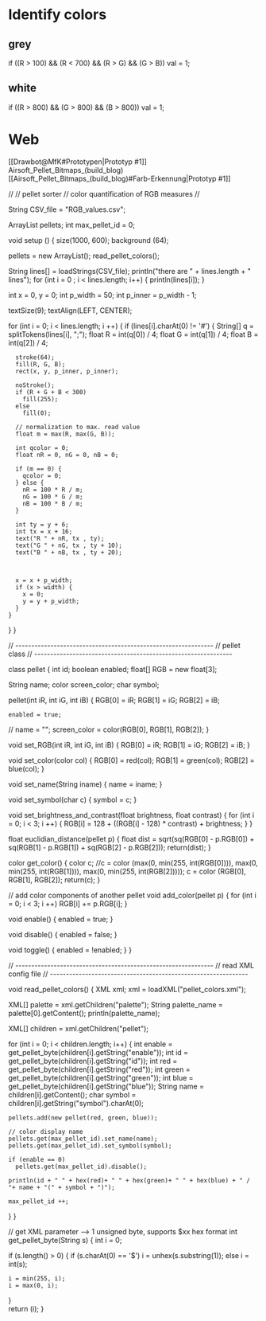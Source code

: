 Identify colors
===============

grey
----
  if ((R > 100) && (R < 700) && (R > G) && (G > B))
    val = 1;

white
-----
  if ((R > 800) && (G > 800) && (B > 800))
    val = 1;


Web
===

[[Drawbot@MfK#Prototypen|Prototyp #1]]
Airsoft_Pellet_Bitmaps_(build_blog)
[[Airsoft_Pellet_Bitmaps_(build_blog)#Farb-Erkennung|Prototyp #1]]



//
// pellet sorter
// color quantification of RGB measures
//

String CSV_file = "RGB_values.csv";



ArrayList<pellet> pellets;
int max_pellet_id = 0;

void setup () {
  size(1000, 600);
  background (64);
  
  pellets = new ArrayList<pellet>();
  read_pellet_colors();
  
  String lines[] = loadStrings(CSV_file);
  println("there are " + lines.length + " lines");
  for (int i = 0 ; i < lines.length; i++) {
    println(lines[i]);
  }
  
  int x = 0, y = 0;
  int p_width = 50;
  int p_inner = p_width - 1;
  
  textSize(9);
  textAlign(LEFT, CENTER);
  
  for (int i = 0; i < lines.length; i ++) {
    if (lines[i].charAt(0) != '#') {
      String[] q = splitTokens(lines[i], ";");
      float R = int(q[0]) / 4;
      float G = int(q[1]) / 4;
      float B = int(q[2]) / 4;
      
      stroke(64);
      fill(R, G, B);
      rect(x, y, p_inner, p_inner);
      
      noStroke();
      if (R + G + B < 300)
        fill(255);
      else
        fill(0);
            
      // normalization to max. read value
      float m = max(R, max(G, B));
      
      int qcolor = 0;
      float nR = 0, nG = 0, nB = 0;
      
      if (m == 0) {
        qcolor = 0;
      } else {
        nR = 100 * R / m;
        nG = 100 * G / m;
        nB = 100 * B / m;
      }  
      
      int ty = y + 6;
      int tx = x + 16;
      text("R " + nR, tx , ty);
      text("G " + nG, tx , ty + 10);
      text("B " + nB, tx , ty + 20);
      
      
      
      x = x + p_width;
      if (x > width) {
        x = 0;
        y = y + p_width;
      }
    }
  }
}







// --------------------------------------------------------------
// pellet class
// --------------------------------------------------------------

class pellet {
  int id;
  boolean enabled;
  float[] RGB = new float[3];

  String name;
  color screen_color;
  char symbol;
  
  pellet(int iR, int iG, int iB) {
    RGB[0] = iR;
    RGB[1] = iG;
    RGB[2] = iB;
    
    enabled = true;
//    name = "";
    screen_color = color(RGB[0], RGB[1], RGB[2]);
  }
  
  void set_RGB(int iR, int iG, int iB) {
    RGB[0] = iR;
    RGB[1] = iG;
    RGB[2] = iB;
  }
  
  void set_color(color col) {
    RGB[0] = red(col);
    RGB[1] = green(col);
    RGB[2] = blue(col);
  }
  
  void set_name(String iname) {
    name = iname;
  }
  
  void set_symbol(char c) {
    symbol = c;
  }
  
  void set_brightness_and_contrast(float brightness, float contrast) {
    for (int i = 0; i < 3; i ++) {
      RGB[i] = 128 + ((RGB[i] - 128) * contrast) + brightness;
    }
  }
  
  float euclidian_distance(pellet p) {
    float dist = sqrt(sq(RGB[0] - p.RGB[0]) + sq(RGB[1] - p.RGB[1]) + sq(RGB[2] - p.RGB[2]));
    return(dist);
  }
  
  color get_color() {
    color c;
    //c = color (max(0, min(255, int(RGB[0]))), max(0, min(255, int(RGB[1]))), max(0, min(255, int(RGB[2]))));
    c = color (RGB[0], RGB[1], RGB[2]);
    return(c);
  }

  // add color components of another pellet
  void add_color(pellet p) {
    for (int i = 0; i < 3; i ++)
      RGB[i] += p.RGB[i];
  }
  
  void enable() {
    enabled = true;
  } 

  void disable() {
    enabled = false;
  } 

  void toggle() {
    enabled = !enabled;
  } 
}







// --------------------------------------------------------------
// read XML config file
// --------------------------------------------------------------

void read_pellet_colors() {
  XML xml;
  xml = loadXML("pellet_colors.xml");

  XML[] palette = xml.getChildren("palette");
  String palette_name = palette[0].getContent();
  println(palette_name);
  
  XML[] children = xml.getChildren("pellet");

  for (int i = 0; i < children.length; i++) {
    int enable  = get_pellet_byte(children[i].getString("enable"));
    int id      = get_pellet_byte(children[i].getString("id"));
    int red     = get_pellet_byte(children[i].getString("red"));
    int green   = get_pellet_byte(children[i].getString("green"));
    int blue    = get_pellet_byte(children[i].getString("blue"));
    String name = children[i].getContent();
    char symbol = children[i].getString("symbol").charAt(0);
    
    pellets.add(new pellet(red, green, blue));
  
    // color display name 
    pellets.get(max_pellet_id).set_name(name);
    pellets.get(max_pellet_id).set_symbol(symbol);
    
    if (enable == 0)
      pellets.get(max_pellet_id).disable();

    println(id + " " + hex(red)+ " " + hex(green)+ " " + hex(blue) + " / "+ name + "(" + symbol + ")");
      
    max_pellet_id ++;
  }
}


// get XML parameter --> 1 unsigned byte, supports $xx hex format
int get_pellet_byte(String s) {
  int i = 0;
  
  if (s.length() > 0) {
    if (s.charAt(0) == '$')
      i = unhex(s.substring(1));
    else
      i = int(s);

    i = min(255, i);
    i = max(0, i);
  }    
  return (i);
}